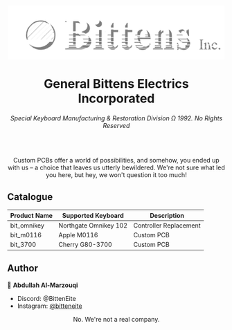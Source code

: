 <p align="center">
  <img align="center" width="500" src="https://raw.githubusercontent.com/Bitteneite/bitten_restoboards/main/photos/logo3.png" />

  <h1 align="center">General Bittens Electrics Incorporated</h1>
  <h6 align="center">Special Keyboard Manufacturing & Restoration Division Ω 1992. No Rights Reserved</h6>
</p>

<br>

<p align="center">
Custom PCBs offer a world of possibilities, and somehow, you ended up with us – a choice that leaves us utterly bewildered. We're not sure what led you here, but hey, we won't question it too much!
</p>


## Catalogue

|	Product Name	|	Supported Keyboard		|	Description				|
|	------- 		|	-------					|	-------					|
|	bit_omnikey		|	Northgate Omnikey 102	|	Controller Replacement	|
|	bit_m0116		|	Apple M0116				|	Custom PCB				|
|	bit_3700		|	Cherry G80-3700			|	Custom PCB				|


## Author

👤 **Abdullah Al-Marzouqi**

- Discord: @BittenEite
- Instagram: [@bitteneite](https://www.instagram.com/bitteneite/)

<div align="center">No. We're not a real company.</div>
